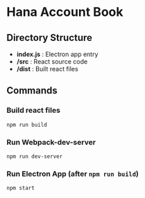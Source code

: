 # Hana Account Book

## Directory Structure
* **index.js** : Electron app entry
* **/src** : React source code
* **/dist** : Built react files

## Commands
### Build react files
```
npm run build
```
### Run Webpack-dev-server 
```
npm run dev-server
```
### Run Electron App (after `npm run build`)
```
npm start
```